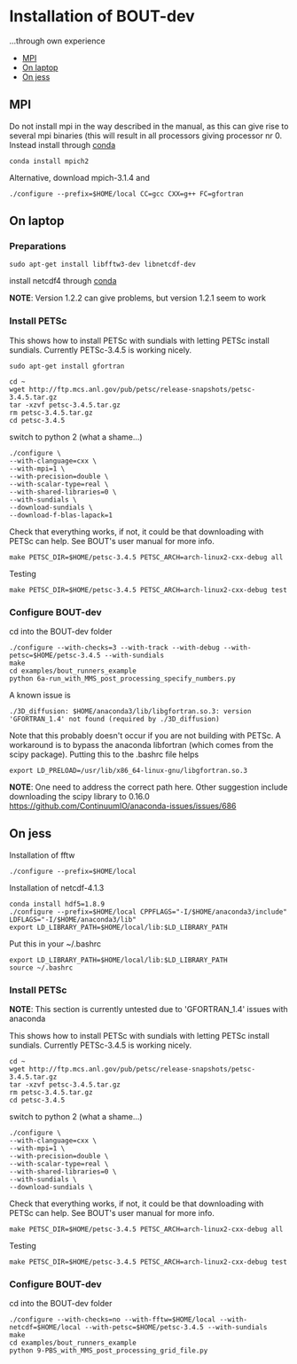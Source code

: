 # Installation of BOUT-dev

...through own experience

- [MPI](#mpi)
- [On laptop](#on-laptop)
- [On jess](#on-jess)

## MPI
Do not install mpi in the way described in the manual, as this can give rise to
several mpi binaries (this will result in all processors giving processor nr 0.
Instead install through [conda](python.md)
```
conda install mpich2
```
Alternative, download mpich-3.1.4 and
```
./configure --prefix=$HOME/local CC=gcc CXX=g++ FC=gfortran
```

## On laptop
### Preparations
```
sudo apt-get install libfftw3-dev libnetcdf-dev
```
install netcdf4 through [conda](python.md)

**NOTE**: Version 1.2.2 can give problems, but version 1.2.1 seem to work

### Install PETSc
This shows how to install PETSc with sundials with letting PETSc install
sundials.
Currently PETSc-3.4.5 is working nicely.
```
sudo apt-get install gfortran
```
```
cd ~
wget http://ftp.mcs.anl.gov/pub/petsc/release-snapshots/petsc-3.4.5.tar.gz
tar -xzvf petsc-3.4.5.tar.gz
rm petsc-3.4.5.tar.gz
cd petsc-3.4.5
```
switch to python 2 (what a shame...)
```
./configure \
--with-clanguage=cxx \
--with-mpi=1 \
--with-precision=double \
--with-scalar-type=real \
--with-shared-libraries=0 \
--with-sundials \
--download-sundials \
--download-f-blas-lapack=1
```
Check that everything works, if not, it could be that downloading with PETSc
can help. See BOUT's user manual for more info.
```
make PETSC_DIR=$HOME/petsc-3.4.5 PETSC_ARCH=arch-linux2-cxx-debug all
```
Testing
```
make PETSC_DIR=$HOME/petsc-3.4.5 PETSC_ARCH=arch-linux2-cxx-debug test
```

### Configure BOUT-dev
cd into the BOUT-dev folder
```
./configure --with-checks=3 --with-track --with-debug --with-petsc=$HOME/petsc-3.4.5 --with-sundials
make
cd examples/bout_runners_example
python 6a-run_with_MMS_post_processing_specify_numbers.py
```
A known issue is
```
./3D_diffusion: $HOME/anaconda3/lib/libgfortran.so.3: version 'GFORTRAN_1.4' not found (required by ./3D_diffusion)
```
Note that this probably doesn't occur if you are not building with PETSc.
A workaround is to bypass the anaconda libfortran (which comes from the scipy
package). Putting this to the .bashrc file helps
```
export LD_PRELOAD=/usr/lib/x86_64-linux-gnu/libgfortran.so.3
```
**NOTE**: One need to address the correct path here. Other suggestion include
downloading the scipy library to 0.16.0
https://github.com/ContinuumIO/anaconda-issues/issues/686

## On jess
Installation of fftw
```
./configure --prefix=$HOME/local
```
Installation of netcdf-4.1.3
```
conda install hdf5=1.8.9
./configure --prefix=$HOME/local CPPFLAGS="-I/$HOME/anaconda3/include" LDFLAGS="-I/$HOME/anaconda3/lib"
export LD_LIBRARY_PATH=$HOME/local/lib:$LD_LIBRARY_PATH
```
Put this in your ~/.bashrc
```
export LD_LIBRARY_PATH=$HOME/local/lib:$LD_LIBRARY_PATH
source ~/.bashrc
```

### Install PETSc
**NOTE**: This section is currently untested due to 'GFORTRAN_1.4' issues with
anaconda

This shows how to install PETSc with sundials with letting PETSc install
sundials.
Currently PETSc-3.4.5 is working nicely.
```
cd ~
wget http://ftp.mcs.anl.gov/pub/petsc/release-snapshots/petsc-3.4.5.tar.gz
tar -xzvf petsc-3.4.5.tar.gz
rm petsc-3.4.5.tar.gz
cd petsc-3.4.5
```
switch to python 2 (what a shame...)
```
./configure \
--with-clanguage=cxx \
--with-mpi=1 \
--with-precision=double \
--with-scalar-type=real \
--with-shared-libraries=0 \
--with-sundials \
--download-sundials \
```
Check that everything works, if not, it could be that downloading with PETSc
can help. See BOUT's user manual for more info.
```
make PETSC_DIR=$HOME/petsc-3.4.5 PETSC_ARCH=arch-linux2-cxx-debug all
```
Testing
```
make PETSC_DIR=$HOME/petsc-3.4.5 PETSC_ARCH=arch-linux2-cxx-debug test
```

### Configure BOUT-dev
cd into the BOUT-dev folder
```
./configure --with-checks=no --with-fftw=$HOME/local --with-netcdf=$HOME/local --with-petsc=$HOME/petsc-3.4.5 --with-sundials
make
cd examples/bout_runners_example
python 9-PBS_with_MMS_post_processing_grid_file.py
```
